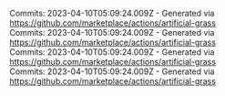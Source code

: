Commits: 2023-04-10T05:09:24.009Z - Generated via https://github.com/marketplace/actions/artificial-grass
<br>
Commits: 2023-04-10T05:09:24.009Z - Generated via https://github.com/marketplace/actions/artificial-grass
<br>
Commits: 2023-04-10T05:09:24.009Z - Generated via https://github.com/marketplace/actions/artificial-grass
<br>
Commits: 2023-04-10T05:09:24.009Z - Generated via https://github.com/marketplace/actions/artificial-grass
<br>
